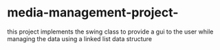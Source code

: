 # media-management-project-

this project implements the swing class to provide a gui to the user while managing the data using a linked list data structure

